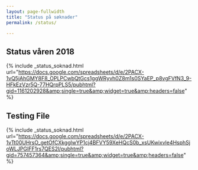 ```yaml
---
layout: page-fullwidth
title: "Status på søknader"
permalink: /status/

---
```

## Status våren 2018
{% include _status_soknad.html url="https://docs.google.com/spreadsheets/d/e/2PACX-1vQ5jAhGMY8F8_OPLPCwbQtGcs1ggWRyvh0Z8m1s0SYaEP_p8vgFVfN3_9-HFkEzVzr5Q-77HQrpPLS5/pubhtml?gid=1161202928&amp;single=true&amp;widget=true&amp;headers=false" %}

## Testing File
{% include _status_soknad.html url="https://docs.google.com/spreadsheets/d/e/2PACX-1vTt00UHrsO_getOfCXkgglwYP1cj4BFVY59XeHQcS0b_xsUKwixvle4HsphSjoWLJPGIFF1rs7QES2l/pubhtml?gid=757457364&amp;single=true&amp;widget=true&amp;headers=false" %}

